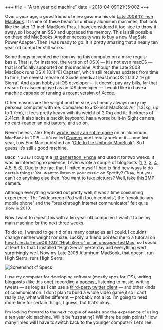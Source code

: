 +++
title = "A ten year old machine"
date = 2018-04-09T21:35:00Z
+++

Over a year ago, a good friend of mine gave me his old [Late 2008 13-inch MacBook](https://en.wikipedia.org/wiki/MacBook#Unibody_aluminum_model). It is one of these beautiful unibody aluminum machines, that look like the later 13-inch MacBook Pros. I have considered it too nice to throw it away, so I bought an SSD and upgraded the memory. This is still possible on these old MacBooks. Another necessity was to buy a new MagSafe Power Adapter. Then I was ready to go. It is pretty amazing that a nearly ten year old computer still works.

Some things prevented me from using this computer on a more regular basis. That is, for instance, the version of OS X — it is not even macOS — that is officially supported on this machine. Although the Late 2008 MacBook runs OS X 10.11 “El Capitan”, which still receives updates from time to time, the newest release of Xcode needs at least macOS 10.13.2 “High Sierra”. And as an hobbyist iOS developer — it doesn’t pay any bills, for that reason I’m also employed as an iOS developer — I would like to have a machine capable of running a recent version of Xcode.

Other reasons are the weight and the size, as I nearly always carry my personal computer with me. Compared to a 13-inch MacBook Air (1.35kg, up to 1.7cm), it feels pretty heavy with its weight of 2.0kg and its thickness of 2.41cm. It also lacks a backlit keyboard, has a worse built-in iSight camera, no card-reader, an old battery, [and so on](https://support.apple.com/kb/SP500?viewlocale=en_US&locale=en_US).

Nevertheless, Alex Repty [wrote nearly an entire game](https://twitter.com/arepty/status/921373010812162048) on an aluminum MacBook in 2015 — it’s called [Cosmos](http://www.cosmos-game.com) and I totally suck at it — and last year, Low End Mac published an “[Ode to the Unibody MacBook](http://lowendmac.com/2017/ode-to-the-unibody-macbook/)”. So I guess, it’s still a good machine. 

Back in 2013 I bought a [1st generation iPhone](https://en.wikipedia.org/wiki/IPhone_(1st_generation)) and used it for two weeks. It was an interesting experience, I even wrote a couple of blogposts ([1](https://web.archive.org/web/20150421223813/http://blog.bullenscheisse.de:80/die-vorgeschichte), [2](https://web.archive.org/web/20150422143116/http://blog.bullenscheisse.de:80/die-vorbereitung/), [3](https://web.archive.org/web/20150423110827/http://blog.bullenscheisse.de:80/die-kandidaten/), [4](https://web.archive.org/web/20150422143111/http://blog.bullenscheisse.de:80/apps-apps-apps/),   [4.5](https://web.archive.org/web/20130321003120/http://blog.bullenscheisse.de:80/das-iphone-experiment-wie-spotify-noch-unter-ios-3-1-3-lauft/), [5](https://web.archive.org/web/20150423111533/http://blog.bullenscheisse.de:80/das-iphone-experiment-halbzeit/), [6](https://web.archive.org/web/20150423104525/http://blog.bullenscheisse.de:80/das-iphone-experiment-fazit/)). Due to the fact that I limited myself I had to find new ways to do certain things: You want to listen to your music on Spotify? Okay, but you can’t do anything else then. You want to take pictures? Well, take this 2MP camera.

Although everything worked out pretty well, it was a time consuming experience: The “widescreen iPod with touch controls”, the “revolutionary mobile phone” and the “breakthrough Internet communicator” felt quite slow in 2013.

Now I want to repeat this with a ten year old computer: I want it to be my main machine for the next three weeks. 

To do so, I wanted to get rid of as many obstacles as I could. I couldn’t change neither weight nor size. Luckily, a friend pointed me to a tutorial on [how to install macOS 10.13 “High Sierra” on an unsupported Mac](http://dosdude1.com/highsierra/), so I could at least fix that. I installed “High Sierra” yesterday and everything went surprisingly well. Now my Late 2008 Aluminum MacBook, that doesn’t run High Sierra, runs High Sierra:

![Screenshot of Specs](/img/IMG_155_Screenshot_Specs.png)

I use my computer for developing software (mostly apps for iOS), writing blogposts (like this one), recording a [podcast](http://codestammtis.ch), listening to music, writing tweets — as long as I can use a [third-party twitter client](http://apps-of-a-feather.com) — and other kinds of communication. I don’t plan to build a whole video game,it so I can’t really say, what will be different — probably not a lot. I’m going to need more time for certain things, I guess, but that’s okay. 

I’m looking forward to the next couple of weeks and the experience of using a ten year old machine. Will it be frustrating? Will there be pain points? How many times will I have to switch back to the younger computer? Let’s see.
